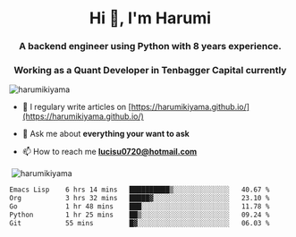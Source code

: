 <h1 align="center">Hi 👋, I'm Harumi</h1>
<h3 align="center">A backend engineer using <b>Python</b> with 8 years experience.</h3>
<h3 align="center">Working as a Quant Developer in <b>Tenbagger Capital</b> currently</h3>

<p align="left"> <img src="https://komarev.com/ghpvc/?username=harumikiyama" alt="harumikiyama" /> </p>


- 📝 I regulary write articles on [https://harumikiyama.github.io/](https://harumikiyama.github.io/)

- 💬 Ask me about **everything your want to ask**

- 📫 How to reach me **lucisu0720@hotmail.com**

<p>&nbsp;<img align="center" src="https://github-readme-stats.vercel.app/api?username=harumikiyama&show_icons=true" alt="harumikiyama" /></p>


<!--START_SECTION:waka-->

```txt
Emacs Lisp    6 hrs 14 mins   ██████████▒░░░░░░░░░░░░░░   40.67 %
Org           3 hrs 32 mins   █████▓░░░░░░░░░░░░░░░░░░░   23.10 %
Go            1 hr 48 mins    ███░░░░░░░░░░░░░░░░░░░░░░   11.78 %
Python        1 hr 25 mins    ██▒░░░░░░░░░░░░░░░░░░░░░░   09.24 %
Git           55 mins         █▓░░░░░░░░░░░░░░░░░░░░░░░   06.03 %
```

<!--END_SECTION:waka-->
